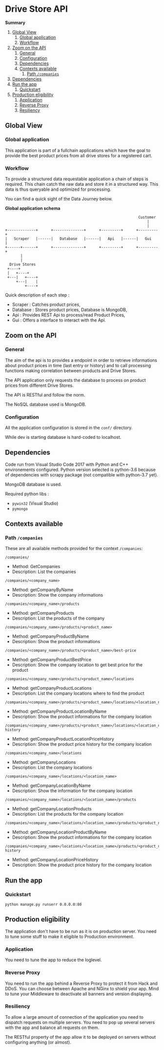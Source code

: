 # Drive Store API

**Summary**
1. [Global View](#global-view)
   1. [Global application](#global-application)
   1. [Workflow](#workflow)
1. [Zoom on the API](#zoom-on-the-api)
   1. [General](#general)
   1. [Configuration](#configuration)
   1. [Dependencies](#dependencies)
   1. [Contexts available](#contexts-available)
      1. [Path `/companies`](#path-companies)
1. [Dependencies](#dependencies)
1. [Run the app](#run-the-app)
   1. [Quickstart](#quickstart)
1. [Production eligibility](#production-eligibility)
   1. [Application](#application)
   1. [Reverse Proxy](#reverse-proxy)
   1. [Resiliency](#resiliency)


## Global View

### Global application

This application is part of a fullchain applications which have the goal to provide the best product prices from all drive stores for a registered cart.

### Workflow

To provide a structured data requestable application a chain of steps is required. This chain catch the raw data and store it in a structured way. This data is thus queryable and optimized for processing.

You can find a quick sight of the Data Journey below.

**Global application schema**
```
                                                             Customer  
                                                                 |     
                                                                 |     
+-------------+      +--------------+      +---------+      +---------+
|   Scraper   |------|   Database   |------|   Api   |------|   Gui   |
+------+------+      +--------------+      +---------+      +---------+
       |                                                               
       |                                                               
  Drive Stores                                                         
 +----+                                                                 
 |   +----+                                                             
 +---|   +----+                                                         
     +---|    |                                                         
         +----+                                                         
```

Quick description of each step :
* Scraper : Catches product prices,
* Database : Stores product prices, Database is MongoDB,
* Api : Provides REST Api to process/read Product Prices,
* Gui : Offers a interface to interact with the Api.


## Zoom on the API

### General

The aim of the api is to provides a endpoint in order to retrieve informations about product prices in time (last entry or history) and to call processing functions making correlation between products and Drive Stores.

The API application only requests the database to process on product prices from different Drive Stores.

The API is RESTful and follow the norm.

The NoSQL database used is MongoDB.

### Configuration

All the application configuration is stored in the `conf/` directory.

While dev is starting database is hard-coded to localhost.

## Dependencies

Code run from Visual Studio Code 2017 with Python and C++ environements configured. Python version selected is python-3.6 because of dependencies with scrapy package (not compatible with python-3.7 yet).

MongoDB database is used.

Required python libs :
* `pywin32` (Visual Studio)
* `pymongo`


## Contexts available

### Path `/companies`

These are all available methods provided for the context `/companies`:

```
/companies/
```
* Method: GetCompanies
* Description: List the companies

```
/companies/<company_name>
```
* Method: getCompanyByName
* Description: Show the company informations

```
/companies/<company_name>/products
```
* Method: getCompanyProducts
* Description: List the products of the company

```
/companies/<company_name>/products/<product_name>
```
* Method: getCompanyProductByName
* Description: Show the product informations

```
/companies/<company_name>/products/<product_name>/best-price
```
* Method: getCompanyProductBestPrice
* Description: Show the company location to get best price for the product

```
/companies/<company_name>/products/<product_name>/locations
```
* Method: getCompanyProductLocations
* Description: List the company locations where to find the product

```
/companies/<company_name>/products/<product_name>/locations/<location_name>
```
* Method: getCompanyProductLocationByName
* Description: Show the product informations for the company location

```
/companies/<company_name>/products/<product_name>/locations/<location_name>/price-history
```
* Method: getCompanyProductLocationPriceHistory
* Description: Show the product price history for the company location

```
/companies/<company_name>/locations
```
* Method: getCompanyLocations
* Description: List the company locations

```
/companies/<company_name>/locations/<location_name>
```
* Method: getCompanyLocationByName
* Description: Show the information for the company location

```
/companies/<company_name>/locations/<location_name>/products
```
* Method: getCompanyLocationProducts
* Description: List the products for the company location

```
/companies/<company_name>/locations/<location_name>/products/<product_name>
```
* Method: getCompanyLocationProductByName
* Description: Show the product informations for the company location

```
/companies/<company_name>/locations/<location_name>/products/<product_name>/price-history
```
* Method: getCompanyLocationPriceHistory
* Description: Show the product price history for the company location


## Run the app

### Quickstart

```shell
python manage.py runserr 0.0.0.0:80
```

## Production eligibility

The application don't have to be run as it is on production server. You need to tune some stuff to make it eligible to Production environment.

### Application

You need to tune the app to reduce the loglevel.

### Reverse Proxy

You need to run the app behind a Reverse Proxy to protect it from Hack and DDoS. You can choose between Apache and NGinx to shield your app. Mind to tune your Middleware to deactivate all banners and version displaying.

### Resiliency

To allow a large amount of connection of the application you need to dispatch requests on multiple servers. You need to pop up several servers with the app and balance all requests on them.

The RESTful property of the app allow it to be deployed on servers without configuring anything (or almost).
